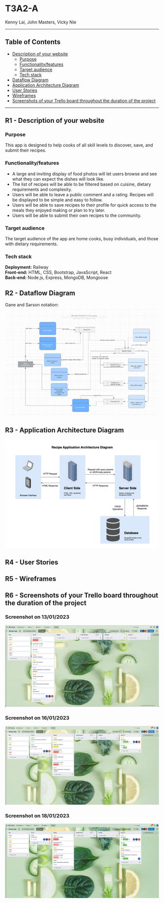 # T3A2-A

Kenny Lai, John Masters, Vicky Nie

---

## Table of Contents

- [Description of your website](#r1---description-of-your-website)
    - [Purpose](#purpose)
    - [Functionality/features](#functionalityfeatures)
    - [Target audience](#target-audience)
    - [Tech stack](#tech-stack)
- [Dataflow Diagram](#r2---dataflow-diagram)
- [Application Architecture Diagram](#r3---application-architecture-diagram)
- [User Stories](#r4---user-stories)
- [Wireframes](#r5---wireframes)
- [Screenshots of your Trello board throughout the duration of the project](#r6---screenshots-of-your-trello-board-throughout-the-duration-of-the-project)

---

## R1 - Description of your website

### Purpose

This app is designed to help cooks of all skill levels to discover, save, and submit their recipes.

### Functionality/features

- A large and inviting display of food photos will let users browse and see what they can expect the dishes will look like.
- The list of recipes will be able to be filtered based on cuisine, dietary requirements and complexity.
- Users will be able to leave a public comment and a rating.
Recipes will be displayed to be simple and easy to follow.
- Users will be able to save recipes to their profile for quick access to the meals they enjoyed making or plan to try later.
- Users will be able to submit their own recipes to the community.

### Target audience

The target audience of the app are home cooks, busy individuals, and those with dietary requirements.  

### Tech stack

**Deployment:** Railway  
**Front-end:** HTML, CSS, Bootstrap, JavaScript, React  
**Back-end:** Node.js, Express, MongoDB, Mongoose

## R2 - Dataflow Diagram

Gane and Sarson notation:
![Draft Data Flow Diagram](docs/DraftDFD.PNG)

## R3 - Application Architecture Diagram

![Application Architecture Diagram](docs/application-architecture-diagram.jpg)

## R4 - User Stories

## R5 - Wireframes

## R6 - Screenshots of your Trello board throughout the duration of the project

### Screenshot on 13/01/2023

![Screenshot on 13/01/2023](docs/trello-screenshots/13012023.png)

### Screenshot on 16/01/2023

![Screenshot on 16/01/2023](docs/trello-screenshots/16012023.png)

### Screenshot on 18/01/2023

![Screenshot on 18/01/2023](docs/trello-screenshots/18012023.png)

